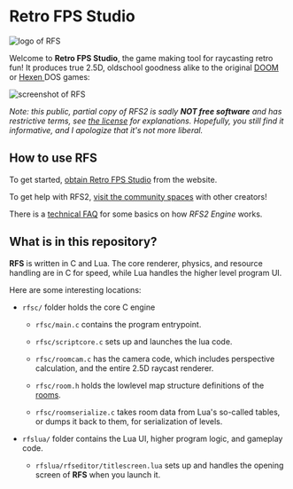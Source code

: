 
Retro FPS Studio
================

![logo of RFS](./rfslua/res/ui/$logo.png)

Welcome to **Retro FPS Studio**, the game making tool for
raycasting retro fun! It produces true 2.5D, oldschool goodness
alike to the original [DOOM](
https://www.mobygames.com/game/dos/doom/screenshots) or [Hexen
](https://www.mobygames.com/game/dos/hexen-beyond-heretic/screenshots)
DOS games:

![screenshot of RFS](./misc/scr_promo_1.png)

*Note: this public, partial copy of RFS2 is sadly
**NOT free software** and has restrictive terms,
see [the license](LICENSE.md) for explanations.
Hopefully, you still find it informative, and I
apologize that it's not more liberal.*


How to use RFS
--------------

To get started, [obtain Retro FPS Studio](
    https://rfs.horse64.org/get) from the website.

To get help with RFS2, [visit the community spaces](
    https://rfs.horse64.org/#community) with other creators!

There is a [technical FAQ](https://rfs.horse64.org/engine_faq) for some
basics on how *RFS2 Engine* works.


What is in this repository?
---------------------------

**RFS** is written in C and Lua. The core renderer,
physics, and resource handling are in C for speed,
while Lua handles the higher level program UI.

Here are some interesting locations:

- `rfsc/` folder holds the core C engine

  - `rfsc/main.c` contains the program entrypoint.

  - `rfsc/scriptcore.c` sets up and launches the lua code.

  - `rfsc/roomcam.c` has the camera code, which includes perspective
    calculation, and the entire 2.5D raycast renderer.

  - `rfsc/room.h` holds the lowlevel map structure definitions
    of the [rooms](
    https://rfs.horse64.org/docs/concepts#what-is-a-room).

  - `rfsc/roomserialize.c` takes room data from Lua's so-called tables,
    or dumps it back to them, for serialization of levels.

- `rfslua/` folder contains the Lua UI, higher program logic, and
  gameplay code.

  - `rfslua/rfseditor/titlescreen.lua` sets up and handles the
    opening screen of **RFS** when you launch it.
